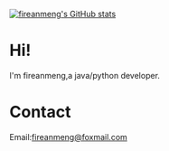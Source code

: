[![fireanmeng's GitHub stats](https://github-readme-stats.vercel.app/api?username=fireanmeng)](https://github.com/anuraghazra/github-readme-stats)
# Hi!
I'm fireanmeng,a java/python developer.    

# Contact  
Email:fireanmeng@foxmail.com   

